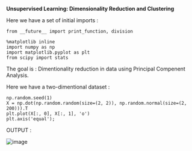 **Unsupervised Learning: Dimensionality Reduction and Clustering**

Here we have a set of initial imports :

```
from __future__ import print_function, division

%matplotlib inline
import numpy as np
import matplotlib.pyplot as plt
from scipy import stats
```
The goal is : Dimentionality reduction in data using Principal Compenent Analysis.

Here we have a two-dimentional dataset :

```
np.random.seed(1)
X = np.dot(np.random.random(size=(2, 2)), np.random.normal(size=(2, 200))).T
plt.plot(X[:, 0], X[:, 1], 'o')
plt.axis('equal');
```

OUTPUT : 

![image](/uploads/c6f122419b6caba1c093777b07d0d484/image.png)
